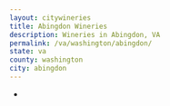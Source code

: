 ```yaml
---
layout: citywineries
title: Abingdon Wineries
description: Wineries in Abingdon, VA
permalink: /va/washington/abingdon/
state: va
county: washington
city: abingdon
---
```

-
